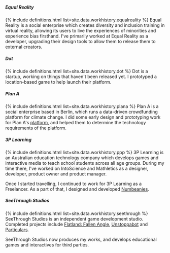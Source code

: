 ##### Equal Reality
{% include definitions.html list=site.data.workhistory.equalreality %}
Equal Reality is a social enterprise which creates diversity and inclusion training in virtual reality, allowing its users to live the experiences of minorities and experience bias firsthand. I've primarily worked at Equal Reality as a developer, upgrading their design tools to allow them to release them to external creators.

##### Dot
{% include definitions.html list=site.data.workhistory.dot %}
Dot is a startup, working on things that haven't been released yet. I prototyped a location-based game to help launch their platform.

##### Plan A
{% include definitions.html list=site.data.workhistory.plana %}
Plan A is a social enterprise based in Berlin, which runs a data-driven crowdfunding platform for climate change. I did some early design and prototyping work for Plan A's [platform](https://plana.earth), and helped them to determine the technology requirements of the platform.

##### 3P Learning
{% include definitions.html list=site.data.workhistory.ppp %}
3P Learning is an Australian education technology company which develops games and interactive media to teach school students across all age groups. During my time there, I've worked on IntoScience and Mathletics as a designer, developer, product owner and product manager.

Once I started travelling, I continued to work for 3P Learning as a Freelancer. As a part of that, I designed and developed [Numbeanies](/what/projects/numbeanies).

##### SeeThrough Studios
{% include definitions.html list=site.data.workhistory.seethrough %}
SeeThrough Studios is an independent game development studio. Completed projects include [Flatland: Fallen Angle](/what/projects/flatland-fallen-angle), [Unstoppabot](/what/projects/unstoppabot) and [Particulars](/what/projects/particulars).

SeeThrough Studios now produces my works, and develops educational games and interactives for third parties.
